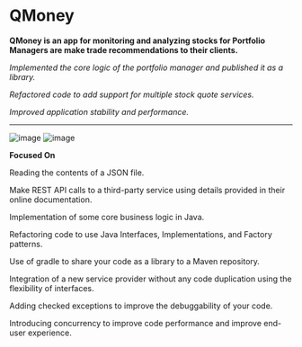 # QMoney
<b>QMoney is an app for monitoring and analyzing stocks for Portfolio Managers are make trade recommendations to their clients.</b>

<i>Implemented the core logic of the portfolio manager and published it as a library.

Refactored code to add support for multiple stock quote services.

Improved application stability and performance.</i>

-------------------------------------------------------------------------------------------------------------------------------------------------------------------------

![image](https://user-images.githubusercontent.com/54523830/180051163-25553966-7790-4a3a-b38b-f197cc0f7ffc.png)
![image](https://user-images.githubusercontent.com/54523830/180051298-0e792b65-ffec-462c-8101-a4c4c490b74a.png)

<b>Focused On</b>

Reading the contents of a JSON file.

Make REST API calls to a third-party service using details provided in their online documentation.

Implementation of some core business logic in Java.

Refactoring code to use Java Interfaces, Implementations, and Factory patterns.

Use of gradle to share your code as a library to a Maven repository.

Integration of a new service provider without any code duplication using the flexibility of interfaces.

Adding checked exceptions to improve the debuggability of your code.

Introducing concurrency to improve code performance and improve end-user experience.
